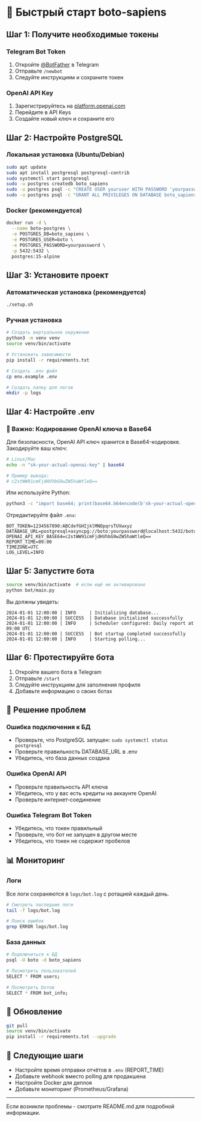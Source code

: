 # 🚀 Быстрый старт boto-sapiens

## Шаг 1: Получите необходимые токены

### Telegram Bot Token
1. Откройте [@BotFather](https://t.me/BotFather) в Telegram
2. Отправьте `/newbot`
3. Следуйте инструкциям и сохраните токен

### OpenAI API Key
1. Зарегистрируйтесь на [platform.openai.com](https://platform.openai.com)
2. Перейдите в API Keys
3. Создайте новый ключ и сохраните его

## Шаг 2: Настройте PostgreSQL

### Локальная установка (Ubuntu/Debian)
```bash
sudo apt update
sudo apt install postgresql postgresql-contrib
sudo systemctl start postgresql
sudo -u postgres createdb boto_sapiens
sudo -u postgres psql -c "CREATE USER youruser WITH PASSWORD 'yourpassword';"
sudo -u postgres psql -c "GRANT ALL PRIVILEGES ON DATABASE boto_sapiens TO youruser;"
```

### Docker (рекомендуется)
```bash
docker run -d \
  --name boto-postgres \
  -e POSTGRES_DB=boto_sapiens \
  -e POSTGRES_USER=boto \
  -e POSTGRES_PASSWORD=yourpassword \
  -p 5432:5432 \
  postgres:15-alpine
```

## Шаг 3: Установите проект

### Автоматическая установка (рекомендуется)
```bash
./setup.sh
```

### Ручная установка
```bash
# Создать виртуальное окружение
python3 -m venv venv
source venv/bin/activate

# Установить зависимости
pip install -r requirements.txt

# Создать .env файл
cp env.example .env

# Создать папку для логов
mkdir -p logs
```

## Шаг 4: Настройте .env

### 🔐 Важно: Кодирование OpenAI ключа в Base64

Для безопасности, OpenAI API ключ хранится в Base64-кодировке. Закодируйте ваш ключ:

```bash
# Linux/Mac
echo -n "sk-your-actual-openai-key" | base64

# Пример вывода:
# c2stWW91cmFjdHVhbG9wZW5haWtleQ==
```

Или используйте Python:
```bash
python3 -c "import base64; print(base64.b64encode(b'sk-your-actual-openai-key').decode())"
```

Отредактируйте файл `.env`:

```env
BOT_TOKEN=1234567890:ABCdefGHIjklMNOpqrsTUVwxyz
DATABASE_URL=postgresql+asyncpg://boto:yourpassword@localhost:5432/boto_sapiens
OPENAI_API_KEY_BASE64=c2stWW91cmFjdHVhbG9wZW5haWtleQ==
REPORT_TIME=09:00
TIMEZONE=UTC
LOG_LEVEL=INFO
```

## Шаг 5: Запустите бота

```bash
source venv/bin/activate  # если ещё не активировано
python bot/main.py
```

Вы должны увидеть:
```
2024-01-01 12:00:00 | INFO     | Initializing database...
2024-01-01 12:00:00 | SUCCESS  | Database initialized successfully
2024-01-01 12:00:00 | INFO     | Scheduler configured: Daily report at 09:00 UTC
2024-01-01 12:00:00 | SUCCESS  | Bot startup completed successfully
2024-01-01 12:00:00 | INFO     | Starting polling...
```

## Шаг 6: Протестируйте бота

1. Откройте вашего бота в Telegram
2. Отправьте `/start`
3. Следуйте инструкциям для заполнения профиля
4. Добавьте информацию о своих ботах

## 🐛 Решение проблем

### Ошибка подключения к БД
- Проверьте, что PostgreSQL запущен: `sudo systemctl status postgresql`
- Проверьте правильность DATABASE_URL в .env
- Убедитесь, что база данных создана

### Ошибка OpenAI API
- Проверьте правильность API ключа
- Убедитесь, что у вас есть кредиты на аккаунте OpenAI
- Проверьте интернет-соединение

### Ошибка Telegram Bot Token
- Убедитесь, что токен правильный
- Проверьте, что бот не запущен в другом месте
- Убедитесь, что токен не содержит пробелов

## 📊 Мониторинг

### Логи
Все логи сохраняются в `logs/bot.log` с ротацией каждый день.

```bash
# Смотреть последние логи
tail -f logs/bot.log

# Поиск ошибок
grep ERROR logs/bot.log
```

### База данных
```bash
# Подключиться к БД
psql -U boto -d boto_sapiens

# Посмотреть пользователей
SELECT * FROM users;

# Посмотреть ботов
SELECT * FROM bot_info;
```

## 🔄 Обновление

```bash
git pull
source venv/bin/activate
pip install -r requirements.txt --upgrade
```

## 🎯 Следующие шаги

- Настройте время отправки отчётов в `.env` (REPORT_TIME)
- Добавьте webhook вместо polling для продакшена
- Настройте Docker для деплоя
- Добавьте мониторинг (Prometheus/Grafana)

---

Если возникли проблемы - смотрите README.md для подробной информации.

